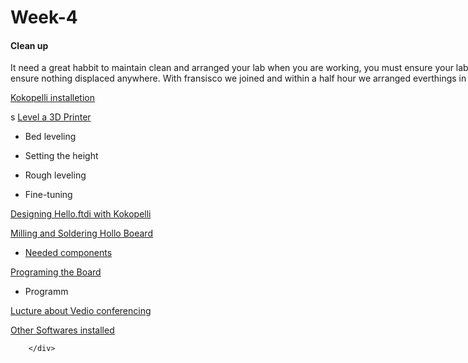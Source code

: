 <div style="width:1000px;">



# Week-4

#### Clean up

It need a great habbit to maintain clean and arranged your lab when you are working, you must ensure your lab make clean and well arranged , must ensure nothing displaced anywhere. With fransisco we joined and within a half hour we arranged everthings in properway. it was a fun..

[Kokopelli installetion](week4_1.html)

s
[Level a 3D Printer](week4_2.html)

* Bed leveling

* Setting the height

* Rough leveling

* Fine-tuning

[Designing Hello.ftdi with Kokopelli](week4_3.html)


[Milling and Soldering  Hollo Boeard]()

* [Needed components](week4_4.html)


[Programing the Board](week4_5.html)

* Programm



[Lucture about Vedio conferencing](week4_5.html)


[Other Softwares installed](week4_7.html) 

        </div>
